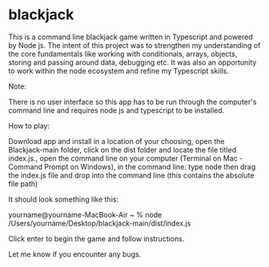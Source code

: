 # blackjack

This is a command line blackjack game written in Typescript and powered by Node js. The intent of this project was to strengthen my understanding of the core fundamentals like working with conditionals, arrays, objects, storing and passing around data, debugging etc. It was also an opportunity to work within the node ecosystem and refine my Typescript skills.

Note:

There is no user interface so this app has to be run through the computer's command line and requires node js and typescript to be installed. 

How to play:

Download app and install in a location of your choosing, open the Blackjack-main folder, click on the dist folder and locate the file titled index.js., open the command line on your computer (Terminal on Mac - Command Prompt on Windows), in the command line: type node then drag the index.js file and drop into the command line (this contains the absolute file path)

It should look something like this: 

yourname@yourname-MacBook-Air ~ % node /Users/yourname/Desktop/blackjack-main/dist/index.js 

Click enter to begin the game and follow instructions.

Let me know if you encounter any bugs.




